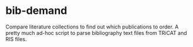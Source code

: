 # bib-demand

Compare literature collections to find out which publications to order. A pretty much ad-hoc script to parse bibliography text files from TRiCAT and RIS files.
